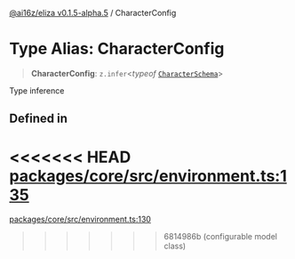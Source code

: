[@ai16z/eliza v0.1.5-alpha.5](../index.md) / CharacterConfig

# Type Alias: CharacterConfig

> **CharacterConfig**: `z.infer`\<*typeof* [`CharacterSchema`](../variables/CharacterSchema.md)\>

Type inference

## Defined in

<<<<<<< HEAD
[packages/core/src/environment.ts:135](https://github.com/ai16z/eliza/blob/main/packages/core/src/environment.ts#L135)
=======
[packages/core/src/environment.ts:130](https://github.com/ai16z/eliza/blob/main/packages/core/src/environment.ts#L130)
>>>>>>> 6814986b (configurable model class)
